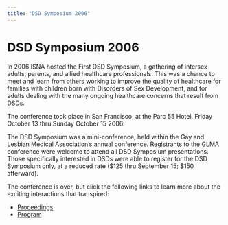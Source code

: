 ```yaml
---
title: "DSD Symposium 2006"
---
```


# DSD Symposium 2006

<p>In 2006 <span class="caps">ISNA</span> hosted the First <span class="caps">DSD</span> Symposium, a gathering of intersex adults, parents, and allied healthcare professionals. This was a chance to meet and learn from others working to improve the quality of healthcare for families with children born with Disorders of Sex Development, and for adults dealing with the many ongoing healthcare concerns that result from <span class="caps">DSD</span>s.  </p>

<p>The conference took place in San Francisco, at the Parc 55 Hotel, Friday October 13 thru Sunday October 15 2006.  </p>

<p>The <span class="caps">DSD</span> Symposium was a mini-conference, held within the Gay and Lesbian Medical Association&#8217;s annual conference. Registrants to the <span class="caps">GLMA</span> conference were welcome to attend all <span class="caps">DSD</span> Symposium presentations. Those specifically interested in <span class="caps">DSD</span>s were able to register for the <span class="caps">DSD</span> Symposium only, at a reduced rate ($125 thru September 15; $150 afterward).  </p>

<p>The conference is over, but click the following links to learn more about the exciting interactions that transpired:  </p>

<ul>
	<li><a href="/files/DSD%5C_Symposium%5C_Proceedings.pdf">Proceedings</a></li>
	<li><a href="/files/DSD%5C_Symposium%5C_Program.pdf">Program</a></li>
</ul>

<!--break-->